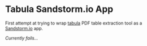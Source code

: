 # Tabula Sandstorm.io App

First attempt at trying to wrap [tabula](http://tabula.technology) PDF table extraction tool as a [Sandstorm.io](http://sandstorm.io) app.

*Currently fails...*
